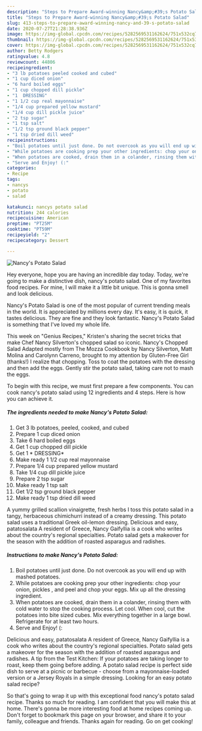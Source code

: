 ```yaml
---
description: "Steps to Prepare Award-winning Nancy&amp;#39;s Potato Salad"
title: "Steps to Prepare Award-winning Nancy&amp;#39;s Potato Salad"
slug: 413-steps-to-prepare-award-winning-nancy-and-39-s-potato-salad
date: 2020-07-27T21:28:38.936Z
image: https://img-global.cpcdn.com/recipes/5282569531162624/751x532cq70/nancys-potato-salad-recipe-main-photo.jpg
thumbnail: https://img-global.cpcdn.com/recipes/5282569531162624/751x532cq70/nancys-potato-salad-recipe-main-photo.jpg
cover: https://img-global.cpcdn.com/recipes/5282569531162624/751x532cq70/nancys-potato-salad-recipe-main-photo.jpg
author: Betty Rodgers
ratingvalue: 4.8
reviewcount: 44806
recipeingredient:
- "3 lb potatoes peeled cooked and cubed"
- "1 cup diced onion"
- "6 hard boiled eggs"
- "1 cup chopped dill pickle"
- "1  DRESSING"
- "1 1/2 cup real mayonnaise"
- "1/4 cup prepared yellow mustard"
- "1/4 cup dill pickle juice"
- "2 tsp sugar"
- "1 tsp salt"
- "1/2 tsp ground black pepper"
- "1 tsp dried dill weed"
recipeinstructions:
- "Boil potatoes until just done. Do not overcook as you will end up with mashed potatoes."
- "While potatoes are cooking prep your other ingredients: chop your onion, pickles , and peel and chop your eggs. Mix up all the dressing ingredient."
- "When potatoes are cooked, drain them in a colander, rinsing them with cold water to stop the cooking process. Let cool. When cool, cut the potatoes into bite sized cubes. Mix everything together in a large bowl. Refrigerate for at least two hours."
- "Serve and Enjoy! (:"
categories:
- Recipe
tags:
- nancys
- potato
- salad

katakunci: nancys potato salad 
nutrition: 244 calories
recipecuisine: American
preptime: "PT25M"
cooktime: "PT59M"
recipeyield: "2"
recipecategory: Dessert

---
```



![Nancy&#39;s Potato Salad](https://img-global.cpcdn.com/recipes/5282569531162624/751x532cq70/nancys-potato-salad-recipe-main-photo.jpg)

Hey everyone, hope you are having an incredible day today. Today, we're going to make a distinctive dish, nancy&#39;s potato salad. One of my favorites food recipes. For mine, I will make it a little bit unique. This is gonna smell and look delicious.

Nancy&#39;s Potato Salad is one of the most popular of current trending meals in the world. It is appreciated by millions every day. It's easy, it is quick, it tastes delicious. They are fine and they look fantastic. Nancy&#39;s Potato Salad is something that I've loved my whole life.

This week on &#34;Genius Recipes,&#34; Kristen&#39;s sharing the secret tricks that make Chef Nancy Silverton&#39;s chopped salad so iconic. Nancy&#39;s Chopped Salad Adapted mostly from The Mozza Cookbook by Nancy Silverton, Matt Molina and Carolynn Carreno, brought to my attention by Gluten-Free Girl (thanks!) I realize that chopping. Toss to coat the potatoes with the dressing and then add the eggs. Gently stir the potato salad, taking care not to mash the eggs.


To begin with this recipe, we must first prepare a few components. You can cook nancy&#39;s potato salad using 12 ingredients and 4 steps. Here is how you can achieve it.

<!--inarticleads1-->

##### The ingredients needed to make Nancy&#39;s Potato Salad:

1. Get 3 lb potatoes, peeled, cooked, and cubed
1. Prepare 1 cup diced onion
1. Take 6 hard boiled eggs
1. Get 1 cup chopped dill pickle
1. Get 1 * DRESSING*
1. Make ready 1 1/2 cup real mayonnaise
1. Prepare 1/4 cup prepared yellow mustard
1. Take 1/4 cup dill pickle juice
1. Prepare 2 tsp sugar
1. Make ready 1 tsp salt
1. Get 1/2 tsp ground black pepper
1. Make ready 1 tsp dried dill weed


A yummy grilled scallion vinaigrette, fresh herbs I toss this potato salad in a tangy, herbaceous chimichurri instead of a creamy dressing. This potato salad uses a traditional Greek oil-lemon dressing. Delicious and easy, patatosalata A resident of Greece, Nancy Gaifyllia is a cook who writes about the country&#39;s regional specialties. Potato salad gets a makeover for the season with the addition of roasted asparagus and radishes. 

<!--inarticleads2-->

##### Instructions to make Nancy&#39;s Potato Salad:

1. Boil potatoes until just done. Do not overcook as you will end up with mashed potatoes.
1. While potatoes are cooking prep your other ingredients: chop your onion, pickles , and peel and chop your eggs. Mix up all the dressing ingredient.
1. When potatoes are cooked, drain them in a colander, rinsing them with cold water to stop the cooking process. Let cool. When cool, cut the potatoes into bite sized cubes. Mix everything together in a large bowl. Refrigerate for at least two hours.
1. Serve and Enjoy! (:


Delicious and easy, patatosalata A resident of Greece, Nancy Gaifyllia is a cook who writes about the country&#39;s regional specialties. Potato salad gets a makeover for the season with the addition of roasted asparagus and radishes. A tip from the Test Kitchen: If your potatoes are taking longer to roast, keep them going before adding. A potato salad recipe is perfect side dish to serve at a picnic or barbecue - choose from a mayonnaise-loaded version or a Jersey Royals in a simple dressing. Looking for an easy potato salad recipe? 

So that's going to wrap it up with this exceptional food nancy&#39;s potato salad recipe. Thanks so much for reading. I am confident that you will make this at home. There's gonna be more interesting food at home recipes coming up. Don't forget to bookmark this page on your browser, and share it to your family, colleague and friends. Thanks again for reading. Go on get cooking!
